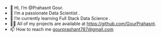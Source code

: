 - 👋 Hi, I’m @Prahasnt Gour.
- 👀 I’m a passionate Data Scientist .
- 🌱 I’m currently learning Full Stack Data Science .
- 👨‍💻 All of my projects are available at https://github.com/GourPrahasnt.
- 📫 How to reach me gourprashant787@gmail.com

<!---
GourPrahasnt/GourPrahasnt is a ✨ special ✨ repository because its `README.md` (this file) appears on your GitHub profile.
You can click the Preview link to take a look at your changes.
--->
